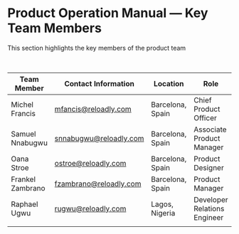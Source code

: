 # Product Operation Manual — Key Team Members

This section highlights the key members of the product team

<br/>

| Team Member   | Contact Information  | Location  | Role  |
|---|---|---|---|
| Michel Francis  | mfancis@reloadly.com   | Barcelona, Spain  | Chief Product Officer  |
| Samuel Nnabugwu  | snnabugwu@reloadly.com  | Barcelona, Spain   | Associate Product Manager  |
| Oana Stroe  | ostroe@reloadly.com   | Barcelona, Spain  | Product Designer   |
| Frankel Zambrano   | fzambrano@reloadly.com  | Barcelona, Spain   | Product Manager  |
| Raphael Ugwu  | rugwu@reloadly.com  | Lagos, Nigeria  | Developer Relations Engineer  |
|   |   |   |   |

